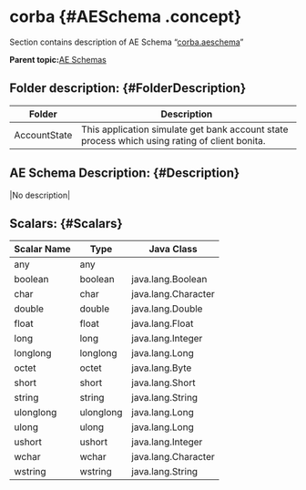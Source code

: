 # corba {#AESchema .concept}

Section contains description of AE Schema “[corba.aeschema](corba.aeschema)”

**Parent topic:**[AE Schemas](../../../../../../modules/demo_Enterprise/dita/projects/AccountState/common/aeschema.md)

## Folder description: {#FolderDescription}

|Folder|Description|
|------|-----------|
|AccountState|This application simulate get bank account state process which using rating of client bonita.|

## AE Schema Description: {#Description}

|No description|

## Scalars: {#Scalars}

|Scalar Name|Type|Java Class|
|-----------|----|----------|
|any|any| |
|boolean|boolean|java.lang.Boolean|
|char|char|java.lang.Character|
|double|double|java.lang.Double|
|float|float|java.lang.Float|
|long|long|java.lang.Integer|
|longlong|longlong|java.lang.Long|
|octet|octet|java.lang.Byte|
|short|short|java.lang.Short|
|string|string|java.lang.String|
|ulonglong|ulonglong|java.lang.Long|
|ulong|ulong|java.lang.Long|
|ushort|ushort|java.lang.Integer|
|wchar|wchar|java.lang.Character|
|wstring|wstring|java.lang.String|


